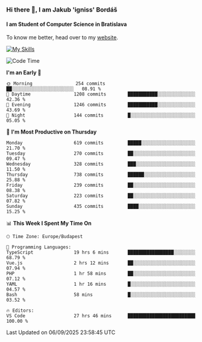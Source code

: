 ### Hi there 👋, I am Jakub 'igniss' Bordáš

#### I am Student of Computer Science in Bratislava
To know me better, head over to my [website](https://bordas.sk).

[![My Skills](https://skillicons.dev/icons?i=js,typescript,html,css,figma,svelte,vue,next,postgresql,nest,express,nodejs)](https://bordas.sk)


<!--START_SECTION:waka-->
![Code Time](http://img.shields.io/badge/Code%20Time-2%2C109%20hrs%205%20mins-blue)

**I'm an Early 🐤** 

```text
🌞 Morning                254 commits         ██░░░░░░░░░░░░░░░░░░░░░░░   08.91 % 
🌆 Daytime                1208 commits        ███████████░░░░░░░░░░░░░░   42.36 % 
🌃 Evening                1246 commits        ███████████░░░░░░░░░░░░░░   43.69 % 
🌙 Night                  144 commits         █░░░░░░░░░░░░░░░░░░░░░░░░   05.05 % 
```
📅 **I'm Most Productive on Thursday** 

```text
Monday                   619 commits         █████░░░░░░░░░░░░░░░░░░░░   21.70 % 
Tuesday                  270 commits         ██░░░░░░░░░░░░░░░░░░░░░░░   09.47 % 
Wednesday                328 commits         ███░░░░░░░░░░░░░░░░░░░░░░   11.50 % 
Thursday                 738 commits         ██████░░░░░░░░░░░░░░░░░░░   25.88 % 
Friday                   239 commits         ██░░░░░░░░░░░░░░░░░░░░░░░   08.38 % 
Saturday                 223 commits         ██░░░░░░░░░░░░░░░░░░░░░░░   07.82 % 
Sunday                   435 commits         ████░░░░░░░░░░░░░░░░░░░░░   15.25 % 
```


📊 **This Week I Spent My Time On** 

```text
🕑︎ Time Zone: Europe/Budapest

💬 Programming Languages: 
TypeScript               19 hrs 6 mins       █████████████████░░░░░░░░   68.79 % 
Vue.js                   2 hrs 12 mins       ██░░░░░░░░░░░░░░░░░░░░░░░   07.94 % 
PHP                      1 hr 58 mins        ██░░░░░░░░░░░░░░░░░░░░░░░   07.12 % 
YAML                     1 hr 16 mins        █░░░░░░░░░░░░░░░░░░░░░░░░   04.57 % 
Bash                     58 mins             █░░░░░░░░░░░░░░░░░░░░░░░░   03.52 % 

🔥 Editors: 
VS Code                  27 hrs 46 mins      █████████████████████████   100.00 % 
```


 Last Updated on 06/09/2025 23:58:45 UTC
<!--END_SECTION:waka-->
